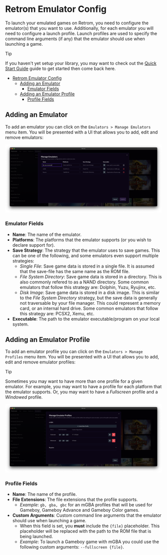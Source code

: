 # Retrom Emulator Config

To launch your emulated games on Retrom, you need to configure the emulator(s) that you want to use.
Additionally, for each emulator you will need to configure a launch profile. Launch profiles are used
to specify the command line arguments (if any) that the emulator should use when launching a game.

> [!TIP]
> If you haven't yet setup your library, you may want to check out the [Quick Start Guide](../quick-start/doc.md) guide to
> get started then come back here.

<!--toc:start-->

- [Retrom Emulator Config](#retrom-emulator-config)
  - [Adding an Emulator](#adding-an-emulator)
    - [Emulator Fields](#emulator-fields)
  - [Adding an Emulator Profile](#adding-an-emulator-profile)
    - [Profile Fields](#profile-fields)

<!--toc:end-->

## Adding an Emulator

To add an emulator you can click on the `Emulators > Manage Emulators` menu item. You will be presented
with a UI that allows you to add, edit and remove emulators:

![Manage Emulators](./manage-emulators.png)

### Emulator Fields

- **Name**: The name of the emulator.
- **Platforms**: The platforms that the emulator supports (or you wish to declare support for).
- **Save Strategy**: The strategy that the emulator uses to save games. This can be one of the following, and some emulators
  even support multiple strategies:
  - _Single File_: Save game data is stored in a single file. It is assumed that the save-file has the same name as the ROM file.
  - _File System Directory_: Save game data is stored in a directory. This is also commonly refered to as a NAND directory. Some
    common emulators that follow this strategy are: Dolphin, Yuzu, Ryujinx, etc.
  - _Disk Image_: Save game data is stored in a disk image. This is similar to the _File System Directory_ strategy, but the
    save data is generally not traversable by your file manager. This could represent a memory card, or an internal hard drive.
    Some common emulators that follow this strategy are: PCSX2, Xemu, etc.
- **Executable**: The path to the emulator executable/program on your local system.

## Adding an Emulator Profile

To add an emulator profile you can click on the `Emulators > Manage Profiles` menu item. You will be presented
with a UI that allows you to add, edit and remove emulator profiles:

> [!TIP]
> Sometimes you may want to have more than one profile for a given emulator. For example, you may want to have a profile
> for each platform that the emulator supports. Or, you may want to have a _Fullscreen_ profile and a _Windowed_ profile.

![Manage Profiles](./manage-profiles.png)

### Profile Fields

- **Name**: The name of the profile.
- **File Extensions**: The file extensions that the profile supports.
  - _*Example*_: `gb, gba, gbc` for an mGBA profiles that will be used for
    Gameboy, Gameboy Advance and Gameboy Color games.
- **Custom Arguments**: Custom command line arguments that the emulator should use when launching a game.
  - When this field is set, you **must** include the `{file}` placeholder. This placeholder will be replaced with the path to the
    ROM file that is being launched.
  - _*Example*_: To launch a Gameboy game with mGBA you could use the following
    custom arguments: `--fullscreen {file}`.
